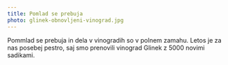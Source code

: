 ```yaml
---
title: Pomlad se prebuja
photo: glinek-obnovljeni-vinograd.jpg
---
```


<besedilo novica levo>

Pommlad se prebuja in dela v vinogradih so v polnem zamahu. Letos je za nas posebej pestro, saj smo prenovili vinograd Glinek z 5000 novimi sadikami.
  
</besedilo>
